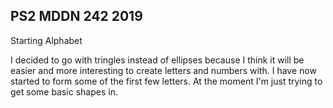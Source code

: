 ## PS2 MDDN 242 2019

Starting Alphabet

I decided to go with tringles instead of ellipses because I think it will be easier and more interesting to create letters and numbers with. I have now started to form some of the first few letters. At the moment I'm just trying to get some basic shapes in. 
